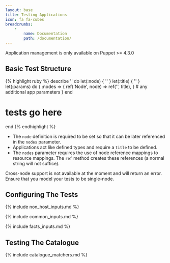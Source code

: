 ```yaml
---
layout: base
title: Testing Applications
icon: fa fa-cubes
breadcrumbs:
    -
        name: Documentation
        path: /documentation/
---
```


<div class="callout-block callout-info">
<div class="icon-holder"><i class="fa fa-info-circle"></i></div>
<div class="content">
Application management is only available on Puppet >= 4.3.0
</div>
</div>

## Basic Test Structure

{% highlight ruby %}
describe '<application name>' do
  let(:node) { '<host name>' }
  let(:title) { '<application instance title>' }
  let(:params) do
    {
      :nodes => {
        ref('Node', node) => ref('<capitalised application name>', title),
      }
      # any additional app parameters
    }
  end

  # tests go here
end
{% endhighlight %}

 * The `node` definition is required to be set so that it can be later
   referenced in the `nodes` parameter.
 * Applications act like defined types and require a `title` to be defined.
 * The `nodes` parameter requires the use of node reference mappings to
   resource mappings. The `ref` method creates these references (a normal
   string will not suffice).

<div class="callout-block callout-info">
<div class="icon-holder"><i class="fa fa-info-circle"></i></div>
<div class="content">
Cross-node support is not available at the moment and will return an error.
Ensure that you model your tests to be single-node.
</div>
</div>

## Configuring The Tests

{% include non_host_inputs.md %}

{% include common_inputs.md %}

{% include facts_inputs.md %}

## Testing The Catalogue

{% include catalogue_matchers.md %}
